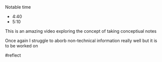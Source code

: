

Notable time 
- 4:40
- 5:10

This is an amazing video exploring the concept of taking conceptiual notes

Once again I struggle to aborb non-technical information really well but it is to be worked on

#reflect 